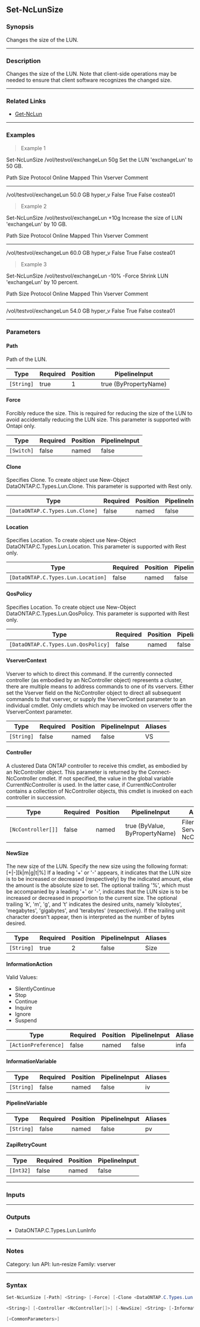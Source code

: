 Set-NcLunSize
-------------

### Synopsis
Changes the size of the LUN.

---

### Description

Changes the size of the LUN.  Note that client-side operations may be needed to ensure that client software recognizes the changed size.

---

### Related Links
* [Get-NcLun](Get-NcLun)

---

### Examples
> Example 1

Set-NcLunSize /vol/testvol/exchangeLun 50g
Set the LUN 'exchangeLun' to 50 GB.

Path                        Size Protocol Online Mapped Thin  Vserver  Comment
----                        ---- -------- ------ ------ ----  -------  -------
/vol/testvol/exchangeLun 50.0 GB hyper_v  False   True  False costea01

> Example 2

Set-NcLunSize /vol/testvol/exchangeLun +10g
Increase the size of LUN 'exchangeLun' by 10 GB.

Path                        Size Protocol Online Mapped Thin  Vserver  Comment
----                        ---- -------- ------ ------ ----  -------  -------
/vol/testvol/exchangeLun 60.0 GB hyper_v  False   True  False costea01

> Example 3

Set-NcLunSize /vol/testvol/exchangeLun -10% -Force
Shrink LUN 'exchangeLun' by 10 percent.

Path                        Size Protocol Online Mapped Thin  Vserver  Comment
----                        ---- -------- ------ ------ ----  -------  -------
/vol/testvol/exchangeLun 54.0 GB hyper_v  False   True  False costea01

---

### Parameters
#### **Path**
Path of the LUN.

|Type      |Required|Position|PipelineInput        |
|----------|--------|--------|---------------------|
|`[String]`|true    |1       |true (ByPropertyName)|

#### **Force**
Forcibly reduce the size.  This is required for reducing the size of the LUN to avoid accidentally reducing the LUN size. This parameter is supported with Ontapi only.

|Type      |Required|Position|PipelineInput|
|----------|--------|--------|-------------|
|`[Switch]`|false   |named   |false        |

#### **Clone**
Specifies Clone. To create object use New-Object DataONTAP.C.Types.Lun.Clone. This parameter is supported with Rest only.

|Type                           |Required|Position|PipelineInput|
|-------------------------------|--------|--------|-------------|
|`[DataONTAP.C.Types.Lun.Clone]`|false   |named   |false        |

#### **Location**
Specifies Location. To create object use New-Object DataONTAP.C.Types.Lun.Location. This parameter is supported with Rest only.

|Type                              |Required|Position|PipelineInput|
|----------------------------------|--------|--------|-------------|
|`[DataONTAP.C.Types.Lun.Location]`|false   |named   |false        |

#### **QosPolicy**
Specifies Location. To create object use New-Object DataONTAP.C.Types.Lun.QosPolicy. This parameter is supported with Rest only.

|Type                               |Required|Position|PipelineInput|
|-----------------------------------|--------|--------|-------------|
|`[DataONTAP.C.Types.Lun.QosPolicy]`|false   |named   |false        |

#### **VserverContext**
Vserver to which to direct this command.  If the currently connected controller (as embodied by an NcController object) represents a cluster, there are multiple means to address commands to one of its vservers.  Either set the Vserver field on the NcController object to direct all subsequent commands to that vserver, or supply the VserverContext parameter to an individual cmdlet.  Only cmdlets which may be invoked on vservers offer the VserverContext parameter.

|Type      |Required|Position|PipelineInput|Aliases|
|----------|--------|--------|-------------|-------|
|`[String]`|false   |named   |false        |VS     |

#### **Controller**
A clustered Data ONTAP controller to receive this cmdlet, as embodied by an NcController object.  This parameter is returned by the Connect-NcController cmdlet.  If not specified, the value in the global variable CurrentNcController is used.  In the latter case, if CurrentNcController contains a collection of NcController objects, this cmdlet is invoked on each controller in succession.

|Type              |Required|Position|PipelineInput                 |Aliases                          |
|------------------|--------|--------|------------------------------|---------------------------------|
|`[NcController[]]`|false   |named   |true (ByValue, ByPropertyName)|Filer<br/>Server<br/>NcController|

#### **NewSize**
The new size of the LUN.
Specify the new size using the following format:
[+|-]<number>[k|m|g|t|%]
If a leading '+' or '-' appears, it indicates that the LUN size is to be increased or decreased (respectively) by the indicated amount, else the amount is the absolute size to set.
The optional trailing '%', which must be accompanied by a leading '+' or '-', indicates that the LUN size is to be increased or decreased in proportion to the current size.
The optional trailing 'k', 'm', 'g', and 't' indicates the desired units, namely 'kilobytes', 'megabytes', 'gigabytes', and 'terabytes' (respectively).  If the trailing unit character doesn't appear, then <number> is interpreted as the number of bytes desired.

|Type      |Required|Position|PipelineInput|Aliases|
|----------|--------|--------|-------------|-------|
|`[String]`|true    |2       |false        |Size   |

#### **InformationAction**

Valid Values:

* SilentlyContinue
* Stop
* Continue
* Inquire
* Ignore
* Suspend

|Type                |Required|Position|PipelineInput|Aliases|
|--------------------|--------|--------|-------------|-------|
|`[ActionPreference]`|false   |named   |false        |infa   |

#### **InformationVariable**

|Type      |Required|Position|PipelineInput|Aliases|
|----------|--------|--------|-------------|-------|
|`[String]`|false   |named   |false        |iv     |

#### **PipelineVariable**

|Type      |Required|Position|PipelineInput|Aliases|
|----------|--------|--------|-------------|-------|
|`[String]`|false   |named   |false        |pv     |

#### **ZapiRetryCount**

|Type     |Required|Position|PipelineInput|
|---------|--------|--------|-------------|
|`[Int32]`|false   |named   |false        |

---

### Inputs

---

### Outputs
* DataONTAP.C.Types.Lun.LunInfo

---

### Notes
Category: lun
API: lun-resize
Family: vserver

---

### Syntax
```PowerShell
Set-NcLunSize [-Path] <String> [-Force] [-Clone <DataONTAP.C.Types.Lun.Clone>] [-Location <DataONTAP.C.Types.Lun.Location>] [-QosPolicy <DataONTAP.C.Types.Lun.QosPolicy>] [-VserverContext 
```
```PowerShell
<String>] [-Controller <NcController[]>] [-NewSize] <String> [-InformationAction <ActionPreference>] [-InformationVariable <String>] [-PipelineVariable <String>] [-ZapiRetryCount <Int32>] 
```
```PowerShell
[<CommonParameters>]
```
